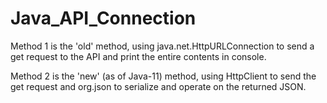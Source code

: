 # Java_API_Connection

<p>Method 1 is the 'old' method, using java.net.HttpURLConnection to send a get request to the API and print the entire contents in console.</p>
<p>Method 2 is the 'new' (as of Java-11) method, using HttpClient to send the get request and org.json to serialize and operate on the returned JSON.</p>
